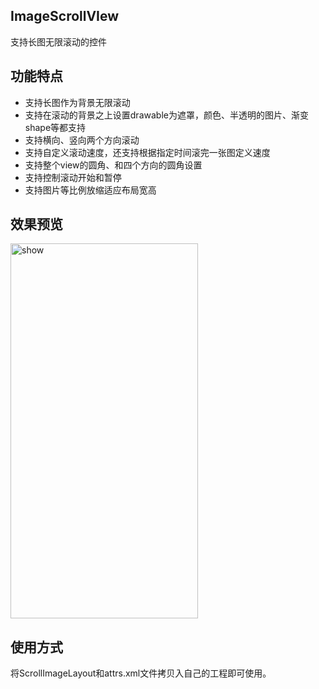 ## ImageScrollVIew
支持长图无限滚动的控件
## 功能特点
- 支持长图作为背景无限滚动
- 支持在滚动的背景之上设置drawable为遮罩，颜色、半透明的图片、渐变shape等都支持
- 支持横向、竖向两个方向滚动
- 支持自定义滚动速度，还支持根据指定时间滚完一张图定义速度
- 支持整个view的圆角、和四个方向的圆角设置
- 支持控制滚动开始和暂停
- 支持图片等比例放缩适应布局宽高
## 效果预览
<img src="https://github.com/moshaoxia/ImageScrollVIew/blob/master/demo.gif" alt="show" width="300px" height="600px"/>

## 使用方式
将ScrollImageLayout和attrs.xml文件拷贝入自己的工程即可使用。
